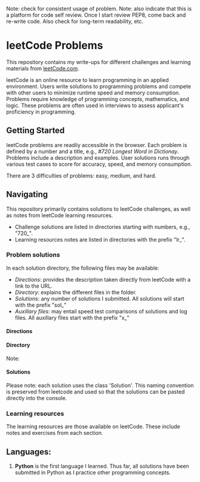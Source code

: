 Note: check for consistent usage of problem.
Note: also indicate that this is a platform for code self review. Once I start review PEP8, come back and re-write code. Also check for long-term readability, etc.

# leetCode Problems
This repository contains my write-ups for different challenges and learning materials from [leetCode.com](https://leetcode.com/problems/).

leetCode is an online resource to learn programming in an applied environment. Users write solutions to programming problems and compete with other users to minimize runtime speed and memory consumption. Problems require knowledge of programming concepts, mathematics, and logic. These problems are often used in interviews to assess applicant's proficiency in programming.

## Getting Started
leetCode problems are readily accessible in the browser. Each problem is defined by a number and a title, e.g., _#720 Longest Word in Dictionay_. Problems include a description and examples. User solutions runs through various test cases to score for accuracy, speed, and memory consumption. 

There are 3 difficulties of problems: easy, medium, and hard.

## Navigating
This repository primarily contains solutions to leetCode challenges, as well as notes from leetCode learning resources. 
- Challenge solutions are listed in directories starting with numbers, e.g., "720_". 
- Learning resources notes are listed in directories with the prefix "lr_".

### Problem solutions
In each solution directory, the following files may be available:
* _Directions_: provides the description taken directly from leetCode with a link to the URL.
* _Directory_: explains the different files in the folder.
* _Solutions_: any number of solutions I submitted. All solutions will start with the prefix "sol_"
* _Auxillary files_: may entail speed test comparisons of solutions and log files. All auxillary files start with the prefix "x_"

#### Directions

#### Directory
Note: 

#### Solutions
Please note: each solution uses the class 'Solution'. This naming convention is preserved from leetcode and used so that the solutions can be pasted directly into the console.

### Learning resources
The learning resources are those available on leetCode. These include notes and exercises from each section.

## Languages:
1. **Python** is the first language I learned. Thus far, all solutions have been submitted in Python as I practice other programming concepts.
